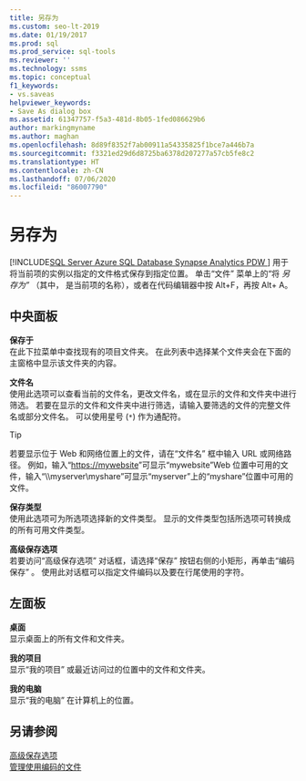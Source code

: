 ```yaml
---
title: 另存为
ms.custom: seo-lt-2019
ms.date: 01/19/2017
ms.prod: sql
ms.prod_service: sql-tools
ms.reviewer: ''
ms.technology: ssms
ms.topic: conceptual
f1_keywords:
- vs.saveas
helpviewer_keywords:
- Save As dialog box
ms.assetid: 61347757-f5a3-481d-8b05-1fed086629b6
author: markingmyname
ms.author: maghan
ms.openlocfilehash: 8d89f8352f7ab00911a54335825f1bce7a446b7a
ms.sourcegitcommit: f3321ed29d6d8725ba6378d207277a57cb5fe8c2
ms.translationtype: HT
ms.contentlocale: zh-CN
ms.lasthandoff: 07/06/2020
ms.locfileid: "86007790"
---
```

# <a name="save-as"></a>另存为
[!INCLUDE[SQL Server Azure SQL Database Synapse Analytics PDW ](../../includes/applies-to-version/sql-asdb-asdbmi-asa-pdw.md)]
用于将当前项的实例以指定的文件格式保存到指定位置。 单击“文件”  菜单上的“将  *另存为”<file>*   （其中， *<file>* 是当前项的名称），或者在代码编辑器中按 Alt+F，再按 Alt+ A。  
  
## <a name="central-panel"></a>中央面板  
**保存于**  
在此下拉菜单中查找现有的项目文件夹。 在此列表中选择某个文件夹会在下面的主窗格中显示该文件夹的内容。  
  
**文件名**  
使用此选项可以查看当前的文件名，更改文件名，或在显示的文件和文件夹中进行筛选。 若要在显示的文件和文件夹中进行筛选，请输入要筛选的文件的完整文件名或部分文件名。 可以使用星号 (`*`) 作为通配符。  
  
> [!TIP]
> 若要显示位于 Web 和网络位置上的文件，请在“文件名”  框中输入 URL 或网络路径。 例如，输入“<https://mywebsite>”可显示“mywebsite”Web 位置中可用的文件，输入“\\\myserver\myshare”可显示“myserver”上的“myshare”位置中可用的文件。  
  
**保存类型**  
使用此选项可为所选项选择新的文件类型。 显示的文件类型包括所选项可转换成的所有可用文件类型。  
  
**高级保存选项**  
若要访问“高级保存选项”  对话框，请选择“保存”  按钮右侧的小矩形，再单击“编码保存”  。 使用此对话框可以指定文件编码以及要在行尾使用的字符。  
  
## <a name="left-panel"></a>左面板  
**桌面**  
显示桌面上的所有文件和文件夹。  
  
**我的项目**  
显示“我的项目”  或最近访问过的位置中的文件和文件夹。  
  
**我的电脑**  
显示“我的电脑”  在计算机上的位置。  
  
## <a name="see-also"></a>另请参阅  
[高级保存选项](../../ssms/menu-help/advanced-save-options.md)  
[管理使用编码的文件](../../ssms/solution/manage-files-with-encoding.md)  
  
